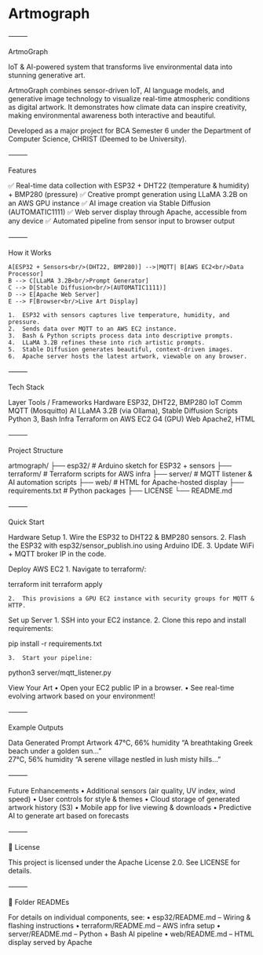 # Artmograph
⸻

ArtmoGraph

IoT & AI-powered system that transforms live environmental data into stunning generative art.

ArtmoGraph combines sensor-driven IoT, AI language models, and generative image technology to visualize real-time atmospheric conditions as digital artwork.
It demonstrates how climate data can inspire creativity, making environmental awareness both interactive and beautiful.

Developed as a major project for BCA Semester 6 under the Department of Computer Science, CHRIST (Deemed to be University).

⸻

Features

✅ Real-time data collection with ESP32 + DHT22 (temperature & humidity) + BMP280 (pressure)
✅ Creative prompt generation using LLaMA 3.2B on an AWS GPU instance
✅ AI image creation via Stable Diffusion (AUTOMATIC1111)
✅ Web server display through Apache, accessible from any device
✅ Automated pipeline from sensor input to browser output

⸻

How it Works

    A[ESP32 + Sensors<br/>(DHT22, BMP280)] -->|MQTT| B[AWS EC2<br/>Data Processor]
    B --> C[LLaMA 3.2B<br/>Prompt Generator]
    C --> D[Stable Diffusion<br/>(AUTOMATIC1111)]
    D --> E[Apache Web Server]
    E --> F[Browser<br/>Live Art Display]

	1.	ESP32 with sensors captures live temperature, humidity, and pressure.
	2.	Sends data over MQTT to an AWS EC2 instance.
	3.	Bash & Python scripts process data into descriptive prompts.
	4.	LLaMA 3.2B refines these into rich artistic prompts.
	5.	Stable Diffusion generates beautiful, context-driven images.
	6.	Apache server hosts the latest artwork, viewable on any browser.

⸻

Tech Stack

Layer	Tools / Frameworks
Hardware	ESP32, DHT22, BMP280
IoT Comm	MQTT (Mosquitto)
AI	LLaMA 3.2B (via Ollama), Stable Diffusion
Scripts	Python 3, Bash
Infra	Terraform on AWS EC2 G4 (GPU)
Web	Apache2, HTML


⸻

Project Structure

artmograph/
├── esp32/           # Arduino sketch for ESP32 + sensors
├── terraform/       # Terraform scripts for AWS infra
├── server/          # MQTT listener & AI automation scripts
├── web/             # HTML for Apache-hosted display
├── requirements.txt # Python packages
├── LICENSE
└── README.md


⸻

Quick Start

Hardware Setup
	1.	Wire the ESP32 to DHT22 & BMP280 sensors.
	2.	Flash the ESP32 with esp32/sensor_publish.ino using Arduino IDE.
	3.	Update WiFi + MQTT broker IP in the code.

Deploy AWS EC2
	1.	Navigate to terraform/:

terraform init
terraform apply


	2.	This provisions a GPU EC2 instance with security groups for MQTT & HTTP.

Set up Server
	1.	SSH into your EC2 instance.
	2.	Clone this repo and install requirements:

pip install -r requirements.txt


	3.	Start your pipeline:

python3 server/mqtt_listener.py



View Your Art
	•	Open your EC2 public IP in a browser.
	•	See real-time evolving artwork based on your environment!

⸻

Example Outputs

Data	Generated Prompt	Artwork
47°C, 66% humidity	“A breathtaking Greek beach under a golden sun…”	
27°C, 56% humidity	“A serene village nestled in lush misty hills…”	


⸻

Future Enhancements
	•	Additional sensors (air quality, UV index, wind speed)
	•	User controls for style & themes
	•	Cloud storage of generated artwork history (S3)
	•	Mobile app for live viewing & downloads
	•	Predictive AI to generate art based on forecasts

⸻

📜 License

This project is licensed under the Apache License 2.0. See LICENSE for details.

⸻

📂 Folder READMEs

For details on individual components, see:
	•	esp32/README.md – Wiring & flashing instructions
	•	terraform/README.md – AWS infra setup
	•	server/README.md – Python + Bash AI pipeline
	•	web/README.md – HTML display served by Apache
